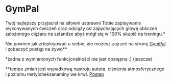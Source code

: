 # GymPal
Twój najlepszy przyjaciel na siłowni usprawni Tobie zapisywanie wykonywanych ćwiczeń oraz odciąży od zapychających głowę obliczeń założonego ciężaru na sztandze abyś mógł się w 100% skupić na treningu.\*

Nie powiem jak zdeployować u siebie, ale możesz zajrzeć na stronę [GymPal](http://zwirex.netlify.com "GymPal") i zobaczyć postęp na żywo\*\*

\*żadna z wymienionych funkcjonalności nie jest dostępna :) (jeszcze)

\*\*tempo zmian jest wypadkową nastroju autora, ciśnienia atmosferycznego i poziomu metyloheksanaminy we krwi. [Postęp](https://pl.wikipedia.org/wiki/Post%C4%99p "Postęp") 
